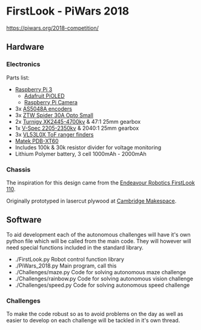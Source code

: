 # FirstLook - PiWars 2018

https://piwars.org/2018-competition/

## Hardware

### Electronics
Parts list:
* [Raspberry Pi 3](https://www.raspberrypi.org/documentation/hardware/raspberrypi/README.md)
  * [Adafruit PiOLED](https://www.adafruit.com/product/3527)
  * [Raspberry Pi Camera](https://www.raspberrypi.org/documentation/hardware/camera/)
 * 3x [AS5048A encoders](https://www.aliexpress.com/item/Magnetic-Encoder-AS5048A-for-Alexmos-BaseCam-Electronics-Gimbal-Controller-and-Brushless-Gimbal-Motor/32834461450.html)
 * 3x [ZTW Spider 30A Opto Small](https://hobbyking.com/en_us/ztw-spider-series-30a-small-opto-multi-rotor-esc-2-6s-simonk-firmware.html)
 * 2x [Turnigy XK2445-4700kv](https://hobbyking.com/en_us/turnigy-xk2445-4700kv-brushless-inrunner.html) & 47:1 25mm gearbox
 * 1x [V-Spec 2205-2350kv](https://hobbyking.com/en_us/2205-2350kv-ccw-v-spec-mongoose.html) & 2040:1 25mm gearbox
 * 3x [VL53L0X ToF ranger finders](https://www.pololu.com/product/2490)
 * [Matek PDB-XT60](http://www.mateksys.com/?portfolio=pdb-xt60)
  * Includes 100k & 30k resistor divider for voltage monitoring
 * Lithium Polymer battery, 3 cell 1000mAh - 2000mAh

### Chassis
The inspiration for this design came from the [Endeavour Robotics FirstLook 110](http://endeavorrobotics.com/products#110-firstlook).

<!-- image? -->

Originally prototyped in lasercut plywood at [Cambridge Makespace](http://makespace.org/).

## Software
To aid development each of the autonomous challenges will have it's own python file which will be called from the main code. They will however will need special functions included in the standard library.

* ./FirstLook.py			Robot control function library
* ./PiWars_2018.py			Main program, call this
* ./Challenges/maze.py		Code for solving autonomous maze challenge
* ./Challenges/rainbow.py	Code for solving autonomous vision challenge
* ./Challenges/speed.py 	Code for solving autonomous speed challenge

### Challenges
To make the code robust so as to avoid problems on the day as well as easier to develop on each challenge will be tackled in it's own thread.
<!--As each challenge shares some basic features I decided to make a super class that would handle those basics and then each discrete challenge would inherit these basic tasks. This avoids too much dreaded repetition.-->
